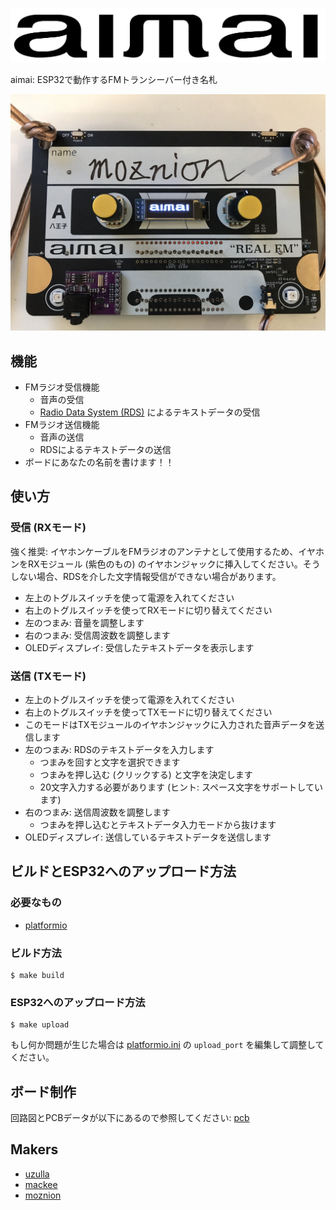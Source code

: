 ![logo](./doc/logo.png)

aimai: ESP32で動作するFMトランシーバー付き名札

![badge](./doc/badge.png)

## 機能

- FMラジオ受信機能
  - 音声の受信
  - [Radio Data System (RDS)](https://ja.wikipedia.org/wiki/Radio_Data_System) によるテキストデータの受信
- FMラジオ送信機能
  - 音声の送信
  - RDSによるテキストデータの送信
- ボードにあなたの名前を書けます！！

## 使い方

### 受信 (RXモード)

強く推奨: イヤホンケーブルをFMラジオのアンテナとして使用するため、イヤホンをRXモジュール (紫色のもの) のイヤホンジャックに挿入してください。そうしない場合、RDSを介した文字情報受信ができない場合があります。

- 左上のトグルスイッチを使って電源を入れてください
- 右上のトグルスイッチを使ってRXモードに切り替えてください
- 左のつまみ: 音量を調整します
- 右のつまみ: 受信周波数を調整します
- OLEDディスプレイ: 受信したテキストデータを表示します

### 送信 (TXモード)

- 左上のトグルスイッチを使って電源を入れてください
- 右上のトグルスイッチを使ってTXモードに切り替えてください
- このモードはTXモジュールのイヤホンジャックに入力された音声データを送信します
- 左のつまみ: RDSのテキストデータを入力します
  - つまみを回すと文字を選択できます
  - つまみを押し込む (クリックする) と文字を決定します
  - 20文字入力する必要があります (ヒント: スペース文字をサポートしています)
- 右のつまみ: 送信周波数を調整します
  - つまみを押し込むとテキストデータ入力モードから抜けます
- OLEDディスプレイ: 送信しているテキストデータを送信します

## ビルドとESP32へのアップロード方法

### 必要なもの

- [platformio](https://platformio.org)

### ビルド方法

```
$ make build
```

### ESP32へのアップロード方法

```
$ make upload
```

もし何か問題が生じた場合は [platformio.ini](./platformio.ini) の `upload_port` を編集して調整してください。

## ボード制作

回路図とPCBデータが以下にあるので参照してください: [pcb](./pcb/)

## Makers

- [uzulla](https://github.com/uzulla)
- [mackee](https://github.com/mackee)
- [moznion](https://github.com/moznion)

